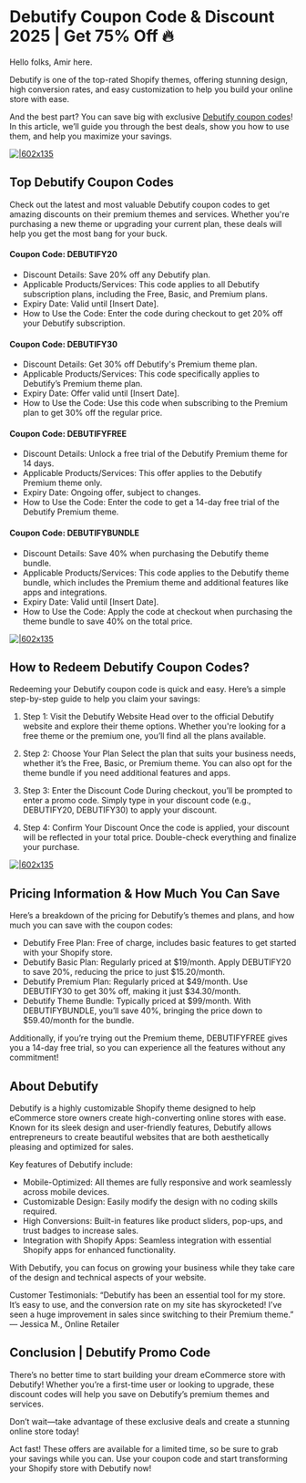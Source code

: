 # Debutify Coupon Code & Discount 2025 | Get 75% Off 🔥

Hello folks, Amir here.

Debutify is one of the top-rated Shopify themes, offering stunning design, high conversion rates, and easy customization to help you build your online store with ease.

And the best part? You can save big with exclusive [Debutify coupon codes](https://bit.ly/43ig9rO)! In this article, we’ll guide you through the best deals, show you how to use them, and help you maximize your savings.

[![|602x135](https://lh7-rt.googleusercontent.com/docsz/AD_4nXd71bGehb93_7K7QaFFGu8_WAu4oifXOIXtujloLCdwk9VR2xBwq-1oG0kCBZUeBlPK8I54aE2RpXNtVvB2QsyFbA904w_wIPzklxwJWM0Gsbl72Z6vZGq-Ne-tnEs0Fqn4zSr4Cw?key=FJ608olRKbCRq7JlRcKZyjX4)](https://bit.ly/43ig9rO)

## Top Debutify Coupon Codes

Check out the latest and most valuable Debutify coupon codes to get amazing discounts on their premium themes and services. Whether you're purchasing a new theme or upgrading your current plan, these deals will help you get the most bang for your buck.

#### Coupon Code: DEBUTIFY20

* Discount Details: Save 20% off any Debutify plan.
* Applicable Products/Services: This code applies to all Debutify subscription plans, including the Free, Basic, and Premium plans.
* Expiry Date: Valid until [Insert Date].
* How to Use the Code: Enter the code during checkout to get 20% off your Debutify subscription.

#### Coupon Code: DEBUTIFY30

* Discount Details: Get 30% off Debutify's Premium theme plan.
* Applicable Products/Services: This code specifically applies to Debutify’s Premium theme plan.
* Expiry Date: Offer valid until [Insert Date].
* How to Use the Code: Use this code when subscribing to the Premium plan to get 30% off the regular price.

#### Coupon Code: DEBUTIFYFREE

* Discount Details: Unlock a free trial of the Debutify Premium theme for 14 days.
* Applicable Products/Services: This offer applies to the Debutify Premium theme only.
* Expiry Date: Ongoing offer, subject to changes.
* How to Use the Code: Enter the code to get a 14-day free trial of the Debutify Premium theme.

#### Coupon Code: DEBUTIFYBUNDLE

* Discount Details: Save 40% when purchasing the Debutify theme bundle.
* Applicable Products/Services: This code applies to the Debutify theme bundle, which includes the Premium theme and additional features like apps and integrations.
* Expiry Date: Valid until [Insert Date].
* How to Use the Code: Apply the code at checkout when purchasing the theme bundle to save 40% on the total price.

[![|602x135](https://lh7-rt.googleusercontent.com/docsz/AD_4nXd71bGehb93_7K7QaFFGu8_WAu4oifXOIXtujloLCdwk9VR2xBwq-1oG0kCBZUeBlPK8I54aE2RpXNtVvB2QsyFbA904w_wIPzklxwJWM0Gsbl72Z6vZGq-Ne-tnEs0Fqn4zSr4Cw?key=FJ608olRKbCRq7JlRcKZyjX4)](https://bit.ly/43ig9rO)

## How to Redeem Debutify Coupon Codes?

Redeeming your Debutify coupon code is quick and easy. Here’s a simple step-by-step guide to help you claim your savings:

1. Step 1: Visit the Debutify Website
Head over to the official Debutify website and explore their theme options. Whether you're looking for a free theme or the premium one, you’ll find all the plans available.

2. Step 2: Choose Your Plan
Select the plan that suits your business needs, whether it’s the Free, Basic, or Premium theme. You can also opt for the theme bundle if you need additional features and apps.

3. Step 3: Enter the Discount Code
During checkout, you’ll be prompted to enter a promo code. Simply type in your discount code (e.g., DEBUTIFY20, DEBUTIFY30) to apply your discount.

4. Step 4: Confirm Your Discount
Once the code is applied, your discount will be reflected in your total price. Double-check everything and finalize your purchase.

[![|602x135](https://lh7-rt.googleusercontent.com/docsz/AD_4nXd71bGehb93_7K7QaFFGu8_WAu4oifXOIXtujloLCdwk9VR2xBwq-1oG0kCBZUeBlPK8I54aE2RpXNtVvB2QsyFbA904w_wIPzklxwJWM0Gsbl72Z6vZGq-Ne-tnEs0Fqn4zSr4Cw?key=FJ608olRKbCRq7JlRcKZyjX4)](https://bit.ly/43ig9rO)

## Pricing Information & How Much You Can Save

Here’s a breakdown of the pricing for Debutify’s themes and plans, and how much you can save with the coupon codes:

* Debutify Free Plan: Free of charge, includes basic features to get started with your Shopify store.
* Debutify Basic Plan: Regularly priced at $19/month. Apply DEBUTIFY20 to save 20%, reducing the price to just $15.20/month.
* Debutify Premium Plan: Regularly priced at $49/month. Use DEBUTIFY30 to get 30% off, making it just $34.30/month.
* Debutify Theme Bundle: Typically priced at $99/month. With DEBUTIFYBUNDLE, you’ll save 40%, bringing the price down to $59.40/month for the bundle.

Additionally, if you’re trying out the Premium theme, DEBUTIFYFREE gives you a 14-day free trial, so you can experience all the features without any commitment!

## About Debutify

Debutify is a highly customizable Shopify theme designed to help eCommerce store owners create high-converting online stores with ease. Known for its sleek design and user-friendly features, Debutify allows entrepreneurs to create beautiful websites that are both aesthetically pleasing and optimized for sales.

Key features of Debutify include:

* Mobile-Optimized: All themes are fully responsive and work seamlessly across mobile devices.
* Customizable Design: Easily modify the design with no coding skills required.
* High Conversions: Built-in features like product sliders, pop-ups, and trust badges to increase sales.
* Integration with Shopify Apps: Seamless integration with essential Shopify apps for enhanced functionality.

With Debutify, you can focus on growing your business while they take care of the design and technical aspects of your website.

Customer Testimonials:
“Debutify has been an essential tool for my store. It’s easy to use, and the conversion rate on my site has skyrocketed! I’ve seen a huge improvement in sales since switching to their Premium theme.” — Jessica M., Online Retailer

## Conclusion | Debutify Promo Code

There’s no better time to start building your dream eCommerce store with Debutify! Whether you’re a first-time user or looking to upgrade, these discount codes will help you save on Debutify’s premium themes and services.

Don’t wait—take advantage of these exclusive deals and create a stunning online store today!

Act fast! These offers are available for a limited time, so be sure to grab your savings while you can. Use your coupon code and start transforming your Shopify store with Debutify now!

